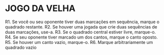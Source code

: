 # JOGO DA VELHA
R1. Se você ou seu oponente tiver duas marcações em sequência, marque o
quadrado restante.
R2. Se houver uma jogada que crie duas sequências de duas marcações,
use-a.
R3. Se o quadrado central estiver livre, marque-o.
R4. Se seu oponente tiver marcado um dos cantos, marque o canto oposto.
R5. Se houver um canto vazio, marque-o.
R6. Marque arbitrariamente um quadrado vazio
